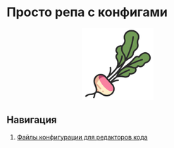# Просто репа с конфигами

<center><img width="164" height="164" src=".assets/repa.png"></center>

## Навигация

1. [Файлы конфигурации для редакторов кода](/editors/README.md)